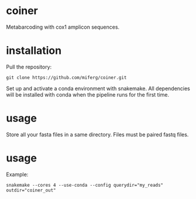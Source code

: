 # coiner

Metabarcoding with cox1 amplicon sequences.

# installation

Pull the repository:

`git clone https://github.com/miferg/coiner.git`

Set up and activate a conda environment with snakemake. All dependencies will be installed with conda when the pipeline runs for the first time.

# usage

Store all your fasta files in a same directory. Files must be paired fastq files.

# usage

Example:

`snakemake --cores 4 --use-conda --config querydir="my_reads" outdir="coiner_out"`
